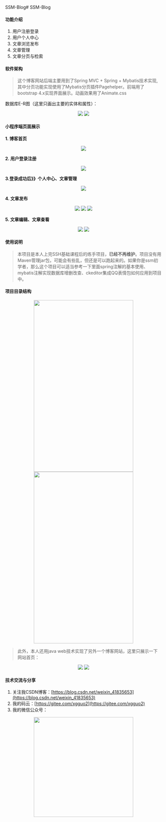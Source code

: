 SSM-Blog# SSM-Blog

#### 功能介绍

 1. 用户注册登录
 2. 用户个人中心
 4. 文章浏览发布
 5. 文章管理
 6. 文章分页与检索

#### 软件架构

> 这个博客网站后端主要用到了Spring MVC + Spring + Mybatis技术实现,其中分页功能实现使用了Mybatis分页插件Pagehelper。前端用了bootstrap 4.x实现界面展示。动画效果用了Animate.css

数据库E-R图（这里只画出主要的实体和属性）：

<div align = "center">
<img src="https://gitee.com/xgguo2/SSM-Blog/raw/master/README-IMG/er1.png">
<img src="https://gitee.com/xgguo2/SSM-Blog/raw/master/README-IMG/er2.png">
</div>

#### 小程序端页面展示

**1. 博客首页**
<div style="display:bolck;" align = "center">
<img src="https://gitee.com/xgguo2/SSM-Blog/raw/master/README-IMG/index.PNG">
</div>

**2. 用户登录注册**

<div style="display:bolck;" align = "center">
<img src="https://gitee.com/xgguo2/SSM-Blog/raw/master/README-IMG/login-register.png">
</div>

**3.登录成功后》》个人中心、文章管理**
<div style="display:bolck;" align = "center">
<img src="https://gitee.com/xgguo2/SSM-Blog/raw/master/README-IMG/persional.PNG">
</div>


 **4. 文章发布**
<div align = "center">
<img src="https://gitee.com/xgguo2/SSM-Blog/raw/master/README-IMG/add-article.PNG">
<img src="https://gitee.com/xgguo2/SSM-Blog/raw/master/README-IMG/add-article1.PNG">
<img src="https://gitee.com/xgguo2/SSM-Blog/raw/master/README-IMG/add-article3.PNG">
</div>

 **5. 文章编辑、文章查看**
<div style="display:bolck;" align = "center">
<img src="https://gitee.com/xgguo2/SSM-Blog/raw/master/README-IMG/edit.PNG">
<img src="https://gitee.com/xgguo2/SSM-Blog/raw/master/README-IMG/show-article.PNG">
</div>


#### 使用说明

> 本项目是本人上完SSH基础课程后的练手项目，**已经不再维护**。项目没有用Maven管理jar包，可能会有些乱，但还是可以跑起来的。如果你是ssm初学者，那么这个项目可以适当参考一下里面spring注解的基本使用、mybatis注解实现数据库增删改查、ckeditor集成QQ表情包如何应用到项目中。

#### 项目目录结构
<div style="display:bolck;" align = "center">
<img src="https://gitee.com/xgguo2/SSM-Blog/raw/master/README-IMG/pro-dir.png" width="320px" height="550px">
<img src="https://gitee.com/xgguo2/SSM-Blog/raw/master/README-IMG/pro-dir1.png" width="320px" height="550px">
</div>

> 此外，本人还用java web技术实现了另外一个博客网站，这里只展示一下网站首页：

<div style="display:bolck;" align = "center">
<img src="https://gitee.com/xgguo2/SSM-Blog/raw/master/README-IMG/show-another.PNG">
<img src="https://gitee.com/xgguo2/SSM-Blog/raw/master/README-IMG/show-another1.PNG" >
</div>

#### 技术交流与分享

1. 关注我CSDN博客：[https://blog.csdn.net/weixin_41835653](https://blog.csdn.net/weixin_41835653)
2. 我的码云：[https://gitee.com/xgguo2](https://gitee.com/xgguo2)
3. 我的微信公众号：
<div style="display:bolck;" align = "center">
<img src="https://gitee.com/xgguo2/SellBookMiniProgram/raw/master/README-IMG/qrcode_for_gh_85b4e890d98b_258.jpg" width="320px" height="320px">
</div>